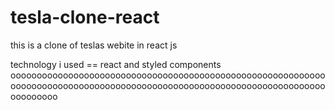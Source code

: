 # tesla-clone-react  
this is a clone of teslas webite in react js

technology i used == react and styled components
  ooooooooooooooooooooooooooooooooooooooooooooooooooooooooooooooooooooooooooooooooooooooooooooooooooooooooooooooooooooooooooooooooo 
